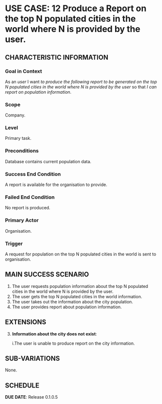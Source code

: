 # USE CASE: 12 Produce a Report on the top N populated cities in the world where N is provided by the user.


## CHARACTERISTIC INFORMATION

### Goal in Context

As an *user* I want *to produce the following report to be generated
on the top N populated cities in the world where N is provided by the user* so that *I can report on population information*.

### Scope

Company.

### Level

Primary task.

### Preconditions

Database contains current population data.

### Success End Condition

A report is available for the organisation to provide.

### Failed End Condition

No report is produced.

### Primary Actor

Organisation.

### Trigger

A request for population on the top N populated cities in the world is sent to organisation.

## MAIN SUCCESS SCENARIO

1. The user requests population information about the top N populated cities in the world where N is provided by the user.
2. The user gets the top N populated cities in the world information.
3. The user takes out the information about the city population.
4. The user provides report about population information.

## EXTENSIONS

3. **Information about the city does not exist**:

   i.The user is unable to produce report on the city information.

## SUB-VARIATIONS

None.

## SCHEDULE

**DUE DATE**: Release 0.1.0.5
